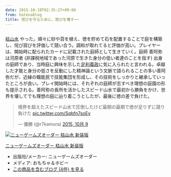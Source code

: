 ```yaml
---
date: 2015-10-10T02:35:27+09:00
from: hatenablog
title: 侘びを守るために、寂びを壊す──
---
```


<p><img src="https://pbs.twimg.com/media/CQ4KtbtVEAAwXL_.jpg:large" alt="" /></p>

<p><a href="http://www.amazon.co.jp/dp/B00RCHUQG2/?tag=r7kamura-22">枯山水</a> やった。順々に砂や苔を植え、徳を貯めて石を配置することで庭を構築し、侘び寂びを評価して競い合う。調和が取れてると評価が高い。プレイヤーは、開始時に配られたカードに記載された庭師として生きていく。庭師 善阿弥は河原者 (非課税地域であった河原で生きた身分の低い者達のことを指す) 出身の庭師であり、当時庭に興味を示した<a class="keyword" href="http://d.hatena.ne.jp/keyword/%C2%AD%CD%F8%B5%C1%C0%AF">足利義政</a>に気に入られたと言われる。卓越した才能と身分の低さを反動にした精神論という文脈で語られることの多い善阿弥だが、近縁の職能民で技能集団を形成し、その技術をしっかりと継承していったところが良い。プレイ開始時には、それぞれの庭師が志すべき理想の庭園の形も提示される。善阿弥の長所を活かしたスピード山水で最初から勝負をかけ、世界を壊してでも理想の庭に辿り着こうとしたが、最後に徳の差で負けた。</p>

<p><blockquote class="twitter-tweet" lang="ja"><p lang="ja" dir="ltr">境界を超えたスピード山水で圧倒したけど最期の最期で徳が足りずに競り負けた <a href="http://t.co/Sqbfn7soEy">pic.twitter.com/Sqbfn7soEy</a></p>&mdash; 優勝 (@r7kamura) <a href="https://twitter.com/r7kamura/status/652472687646773252">2015, 10月 9</a></blockquote><script async src="//platform.twitter.com/widgets.js" charset="utf-8"></script></p>

<p><div class="hatena-asin-detail"><a href="http://www.amazon.co.jp/exec/obidos/ASIN/B00RCHUQG2/r7kamura-22/"><img src="http://ecx.images-amazon.com/images/I/51nfwpnNMCL._SL160_.jpg" class="hatena-asin-detail-image" alt="ニューゲームズオーダー 枯山水 新装版" title="ニューゲームズオーダー 枯山水 新装版"></a><div class="hatena-asin-detail-info"><p class="hatena-asin-detail-title"><a href="http://www.amazon.co.jp/exec/obidos/ASIN/B00RCHUQG2/r7kamura-22/">ニューゲームズオーダー 枯山水 新装版</a></p><ul><li><span class="hatena-asin-detail-label">出版社/メーカー:</span> ニューゲームズオーダー</li><li><span class="hatena-asin-detail-label">メディア:</span> おもちゃ＆ホビー</li><li><a href="http://d.hatena.ne.jp/asin/B00RCHUQG2/r7kamura-22" target="_blank">この商品を含むブログ (4件) を見る</a></li></ul></div><div class="hatena-asin-detail-foot"></div></div></p>

